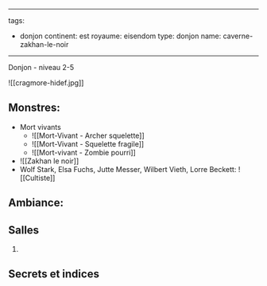 
---
tags:
  - donjon
continent: est
royaume: eisendom
type: donjon
name: caverne-zakhan-le-noir
---

Donjon - niveau 2-5

![[cragmore-hidef.jpg]]



## Monstres:
- Mort vivants
	- ![[Mort-Vivant - Archer squelette]]
	- ![[Mort-Vivant - Squelette fragile]]
	- ![[Mort-vivant - Zombie pourri]]
- ![[Zakhan le noir]]
- Wolf Stark, Elsa Fuchs, Jutte Messer, Wilbert Vieth, Lorre Beckett: ![[Cultiste]]

## Ambiance:


## Salles
1. 

## Secrets et indices

